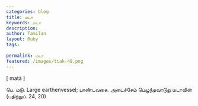 ```yaml
---
categories: blog
title: மடா
keywords: மடா
description: 
author: Tamilan
layout: Ruby
tags: 
 
permalink: மடா
featured: /images/ttak-48.png
---
```

  
[ maṭā ]  
  
பெ. மடு. Large earthenvessel; பாண்டவகை. அடைச்சேம் பெழுந்தவாடுறு மடாவின் (பதிற்றுப். 24, 20)